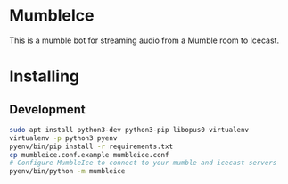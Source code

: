 # MumbleIce

This is a mumble bot for streaming audio from a Mumble room to Icecast.

# Installing

## Development

```bash
sudo apt install python3-dev python3-pip libopus0 virtualenv
virtualenv -p python3 pyenv
pyenv/bin/pip install -r requirements.txt
cp mumbleice.conf.example mumbleice.conf
# Configure MumbleIce to connect to your mumble and icecast servers
pyenv/bin/python -m mumbleice
```
